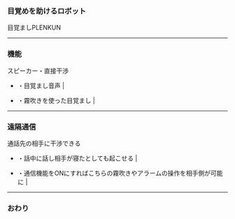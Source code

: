 ### 目覚めを助けるロボット
目覚ましPLENKUN



---


### 機能
スピーカー・直接干渉

 - ・目覚まし音声 | 

 - ・霧吹きを使った目覚まし | 

---


### 遠隔通信

通話先の相手に干渉できる

 - ・話中に話し相手が寝たとしても起こせる | 

 - ・通信機能をONにすればこちらの霧吹きやアラームの操作を相手側が可能に | 




---


### おわり
